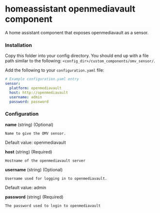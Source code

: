 # homeassistant openmediavault component
A home assistant component that exposes openmediavault as a sensor.

### Installation

Copy this folder into your config directory. You should end up with a file path similar to the following: `<config_dir>/custom_components/omv_sensor/`.

Add the following to your `configuration.yaml` file:

```yaml
# Example configuration.yaml entry
sensor:
  platform: openmediavault
  host: http://openmediavault
  username: admin
  password: password
```

### Configuration

**name** 
    (string) (Optional)

    Name to give the OMV sensor.

Default value:
openmediavault

**host**
    (string) (Required)
    
    Hostname of the openmediavault server

**username**
    (string) (Optional)

    Username used for logging in to openmediavault.

Default value:
admin

**password**
    (string) (Required)
    
    The password used to login to openmediavault